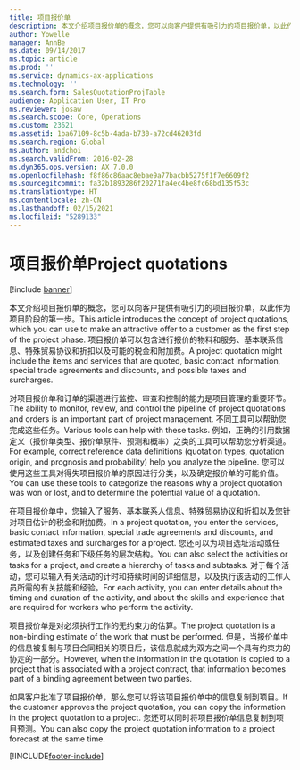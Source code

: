```yaml
---
title: 项目报价单
description: 本文介绍项目报价单的概念，您可以向客户提供有吸引力的项目报价单，以此作为项目阶段的第一步。 项目报价单可以包含进行报价的物料和服务、基本联系信息、特殊贸易协议和折扣以及可能的税金和附加费。
author: Yowelle
manager: AnnBe
ms.date: 09/14/2017
ms.topic: article
ms.prod: ''
ms.service: dynamics-ax-applications
ms.technology: ''
ms.search.form: SalesQuotationProjTable
audience: Application User, IT Pro
ms.reviewer: josaw
ms.search.scope: Core, Operations
ms.custom: 23621
ms.assetid: 1ba67109-8c5b-4ada-b730-a72cd46203fd
ms.search.region: Global
ms.author: andchoi
ms.search.validFrom: 2016-02-28
ms.dyn365.ops.version: AX 7.0.0
ms.openlocfilehash: f8f86c86aac8ebae9a77bacbb5275f1f7e6609f2
ms.sourcegitcommit: fa32b1893286f20271fa4ec4be8fc68bd135f53c
ms.translationtype: HT
ms.contentlocale: zh-CN
ms.lasthandoff: 02/15/2021
ms.locfileid: "5289133"
---
```

# <a name="project-quotations"></a><span data-ttu-id="6b133-104">项目报价单</span><span class="sxs-lookup"><span data-stu-id="6b133-104">Project quotations</span></span>

[!include [banner](../includes/banner.md)]

<span data-ttu-id="6b133-105">本文介绍项目报价单的概念，您可以向客户提供有吸引力的项目报价单，以此作为项目阶段的第一步。</span><span class="sxs-lookup"><span data-stu-id="6b133-105">This article introduces the concept of project quotations, which you can use to make an attractive offer to a customer as the first step of the project phase.</span></span> <span data-ttu-id="6b133-106">项目报价单可以包含进行报价的物料和服务、基本联系信息、特殊贸易协议和折扣以及可能的税金和附加费。</span><span class="sxs-lookup"><span data-stu-id="6b133-106">A project quotation might include the items and services that are quoted, basic contact information, special trade agreements and discounts, and possible taxes and surcharges.</span></span> 

<span data-ttu-id="6b133-107">对项目报价单和订单的渠道进行监控、审查和控制的能力是项目管理的重要环节。</span><span class="sxs-lookup"><span data-stu-id="6b133-107">The ability to monitor, review, and control the pipeline of project quotations and orders is an important part of project management.</span></span> <span data-ttu-id="6b133-108">不同工具可以帮助您完成这些任务。</span><span class="sxs-lookup"><span data-stu-id="6b133-108">Various tools can help with these tasks.</span></span> <span data-ttu-id="6b133-109">例如，正确的引用数据定义（报价单类型、报价单原件、预测和概率）之类的工具可以帮助您分析渠道。</span><span class="sxs-lookup"><span data-stu-id="6b133-109">For example, correct reference data definitions (quotation types, quotation origin, and prognosis and probability) help you analyze the pipeline.</span></span> <span data-ttu-id="6b133-110">您可以使用这些工具对得失项目报价单的原因进行分类，以及确定报价单的可能价值。</span><span class="sxs-lookup"><span data-stu-id="6b133-110">You can use these tools to categorize the reasons why a project quotation was won or lost, and to determine the potential value of a quotation.</span></span> 

<span data-ttu-id="6b133-111">在项目报价单中，您输入了服务、基本联系人信息、特殊贸易协议和折扣以及您针对项目估计的税金和附加费。</span><span class="sxs-lookup"><span data-stu-id="6b133-111">In a project quotation, you enter the services, basic contact information, special trade agreements and discounts, and estimated taxes and surcharges for a project.</span></span> <span data-ttu-id="6b133-112">您还可以为项目选址活动或任务，以及创建任务和下级任务的层次结构。</span><span class="sxs-lookup"><span data-stu-id="6b133-112">You can also select the activities or tasks for a project, and create a hierarchy of tasks and subtasks.</span></span> <span data-ttu-id="6b133-113">对于每个活动，您可以输入有关活动的计时和持续时间的详细信息，以及执行该活动的工作人员所需的有关技能和经验。</span><span class="sxs-lookup"><span data-stu-id="6b133-113">For each activity, you can enter details about the timing and duration of the activity, and about the skills and experience that are required for workers who perform the activity.</span></span> 

<span data-ttu-id="6b133-114">项目报价单是对必须执行工作的无约束力的估算。</span><span class="sxs-lookup"><span data-stu-id="6b133-114">The project quotation is a non-binding estimate of the work that must be performed.</span></span> <span data-ttu-id="6b133-115">但是，当报价单中的信息被复制与项目合同相关的项目后，该信息就成为双方之间一个具有约束力的协定的一部分。</span><span class="sxs-lookup"><span data-stu-id="6b133-115">However, when the information in the quotation is copied to a project that is associated with a project contract, that information becomes part of a binding agreement between two parties.</span></span> 

<span data-ttu-id="6b133-116">如果客户批准了项目报价单，那么您可以将该项目报价单中的信息复制到项目。</span><span class="sxs-lookup"><span data-stu-id="6b133-116">If the customer approves the project quotation, you can copy the information in the project quotation to a project.</span></span> <span data-ttu-id="6b133-117">您还可以同时将项目报价单信息复制到项目预测。</span><span class="sxs-lookup"><span data-stu-id="6b133-117">You can also copy the project quotation information to a project forecast at the same time.</span></span>





[!INCLUDE[footer-include](../includes/footer-banner.md)]